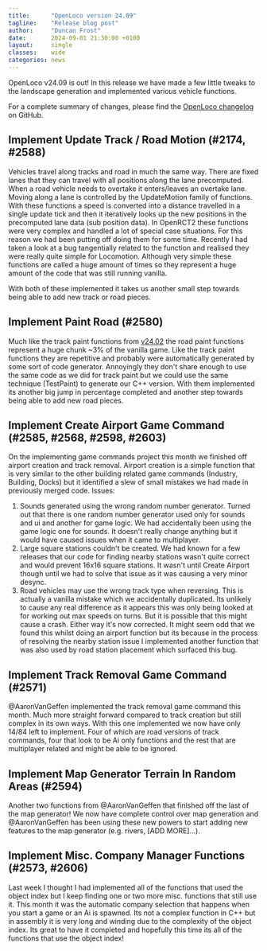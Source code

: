```yaml
---
title:      "OpenLoco version 24.09"
tagline:    "Release blog post"
author:     "Duncan Frost"
date:       2024-09-01 21:30:00 +0100
layout:     single
classes:    wide
categories: news
---
```


OpenLoco v24.09 is out! In this release we have made a few little tweaks to the
landscape generation and implemented various vehicle functions.

For a complete summary of changes, please find the
[OpenLoco changelog](https://github.com/OpenLoco/OpenLoco/releases/tag/v24.09) on GitHub.

## Implement Update Track / Road Motion (#2174, #2588)

Vehicles travel along tracks and road in much the same way. There are fixed lanes that they can
travel with all positions along the lane precomputed. When a road vehicle needs to overtake it
enters/leaves an overtake lane. Moving along a lane is controlled by the UpdateMotion family of
functions. With these functions a speed is converted into a distance travelled in a single update
tick and then it iteratively looks up the new positions in the precomputed lane data (sub position
data). In OpenRCT2 these functions were very complex and handled a lot of special case situations.
For this reason we had been putting off doing them for some time. Recently I had taken a look at
a bug tangentially related to the function and realised they were really quite simple for
Locomotion. Although very simple these functions are called a huge amount of times so they
represent a huge amount of the code that was still running vanilla.

With both of these implemented it takes us another small step towards being able to add new track
or road pieces.

## Implement Paint Road (#2580)

Much like the track paint functions from [v24.02](https://openloco.io/news/2024/02/openloco-v24.02.html)
the road paint functions represent a huge chunk ~3% of the vanilla game. Like the track paint
functions they are repetitive and probably were automatically generated by some sort of code generator.
Annoyingly they don't share enough to use the same code as we did for track paint but we could use
the same technique (TestPaint) to generate our C++ version. With them implemented its another big
jump in percentage completed and another step towards being able to add new road pieces.

## Implement Create Airport Game Command (#2585, #2568, #2598, #2603)

On the implementing game commands project this month we finished off airport creation and track
removal. Airport creation is a simple function that is very similar to the other building related
game commands (Industry, Building, Docks) but it identified a slew of small mistakes we had made
in previously merged code. Issues:

  1. Sounds generated using the wrong random number generator. Turned out that there is one random
	 number generator used only for sounds and ui and another for game logic. We had accidentally
	 been using the game logic one for sounds. It doesn't really change anything but it would
	 have caused issues when it came to multiplayer.
  2. Large square stations couldn't be created. We had known for a few releases that our code for
	 finding nearby stations wasn't quite correct and would prevent 16x16 square stations. It
	 wasn't until Create Airport though until we had to solve that issue as it was causing a very
	 minor desync.
  3. Road vehicles may use the wrong track type when reversing. This is actually a vanilla mistake
	 which we accidentally duplicated. Its unlikely to cause any real difference as it appears this
     was only being looked at for working out max speeds on turns. But it is possible that this
	 might cause a crash. Either way it's now corrected. It might seem odd that we found this whilst
	 doing an airport function but its because in the process of resolving the nearby station issue
	 I implemented another function that was also used by road station placement which surfaced this
	 bug.

## Implement Track Removal Game Command (#2571)

@AaronVanGeffen implemented the track removal game command this month. Much more straight forward
compared to track creation but still complex in its own ways. With this one implemented we now have
only 14/84 left to implement. Four of which are road versions of track commands, four that look to
be Ai only functions and the rest that are multiplayer related and might be able to be ignored.

## Implement Map Generator Terrain In Random Areas (#2594)

Another two functions from @AaronVanGeffen that finished off the last of the map generator! We
now have complete control over map generation and @AaronVanGeffen has been using these new powers
to start adding new features to the map generator (e.g. rivers, [ADD MORE]...).

## Implement Misc. Company Manager Functions (#2573, #2606)

Last week I thought I had implemented all of the functions that used the object index but I keep
finding one or two more misc. functions that still use it. This month it was the automatic company
selection that happens when you start a game or an Ai is spawned. Its not a complex function in C++
but in assembly it is very long and winding due to the complexity of the object index. Its great to
have it completed and hopefully this time its all of the functions that use the object index!
